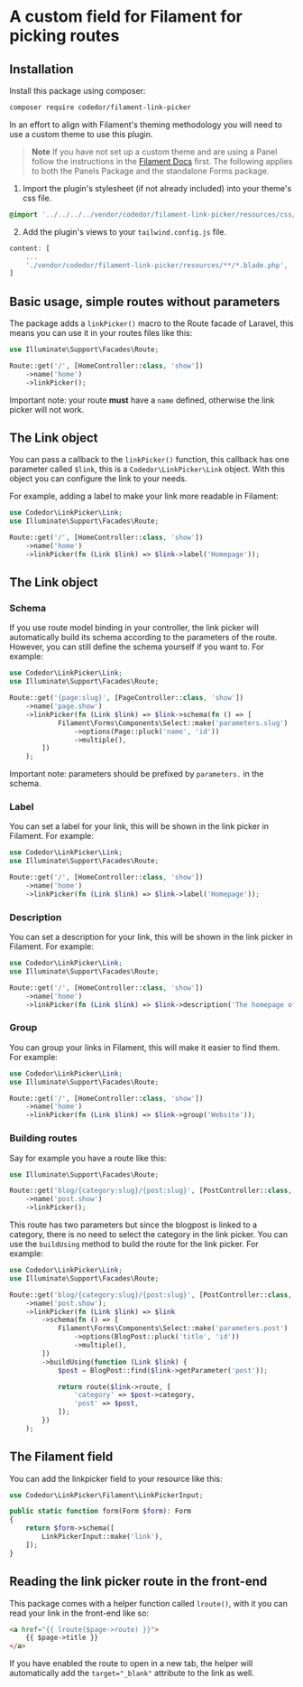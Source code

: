 # A custom field for Filament for picking routes

## Installation

Install this package using composer:

```bash
composer require codedor/filament-link-picker
```

In an effort to align with Filament's theming methodology you will need to use a custom theme to use this plugin.

> **Note**
> If you have not set up a custom theme and are using a Panel follow the instructions in the [Filament Docs](https://filamentphp.com/docs/3.x/panels/themes#creating-a-custom-theme) first. The following applies to both the Panels Package and the standalone Forms package.

1. Import the plugin's stylesheet (if not already included) into your theme's css file.

```css
@import '../../../../vendor/codedor/filament-link-picker/resources/css/plugin.css';
```

2. Add the plugin's views to your `tailwind.config.js` file.

```js
content: [
    ...
    './vendor/codedor/filament-link-picker/resources/**/*.blade.php',
]
```

## Basic usage, simple routes without parameters

The package adds a `linkPicker()` macro to the Route facade of Laravel, this means you can use it in your routes files like this:

```php
use Illuminate\Support\Facades\Route;

Route::get('/', [HomeController::class, 'show'])
    ->name('home')
    ->linkPicker();
```

Important note: your route **must** have a `name` defined, otherwise the link picker will not work.

## The Link object

You can pass a callback to the `linkPicker()` function, this callback has one parameter called `$link`, this is a `Codedor\LinkPicker\Link` object. With this object you can configure the link to your needs.

For example, adding a label to make your link more readable in Filament:

```php
use Codedor\LinkPicker\Link;
use Illuminate\Support\Facades\Route;

Route::get('/', [HomeController::class, 'show'])
    ->name('home')
    ->linkPicker(fn (Link $link) => $link->label('Homepage'));
```

## The Link object

### Schema

If you use route model binding in your controller, the link picker will automatically build its schema according to the parameters of the route. However, you can still define the schema yourself if you want to. For example:

```php
use Codedor\LinkPicker\Link;
use Illuminate\Support\Facades\Route;

Route::get('{page:slug}', [PageController::class, 'show'])
    ->name('page.show')
    ->linkPicker(fn (Link $link) => $link->schema(fn () => [
            Filament\Forms\Components\Select::make('parameters.slug')
                ->options(Page::pluck('name', 'id'))
                ->multiple(),
        ])
    );
```

Important note: parameters should be prefixed by `parameters.` in the schema.

### Label

You can set a label for your link, this will be shown in the link picker in Filament. For example:

```php
use Codedor\LinkPicker\Link;
use Illuminate\Support\Facades\Route;

Route::get('/', [HomeController::class, 'show'])
    ->name('home')
    ->linkPicker(fn (Link $link) => $link->label('Homepage'));
```

### Description

You can set a description for your link, this will be shown in the link picker in Filament. For example:

```php
use Codedor\LinkPicker\Link;
use Illuminate\Support\Facades\Route;

Route::get('/', [HomeController::class, 'show'])
    ->name('home')
    ->linkPicker(fn (Link $link) => $link->description('The homepage of the website'));
```

### Group

You can group your links in Filament, this will make it easier to find them. For example:

```php
use Codedor\LinkPicker\Link;
use Illuminate\Support\Facades\Route;

Route::get('/', [HomeController::class, 'show'])
    ->name('home')
    ->linkPicker(fn (Link $link) => $link->group('Website'));
```

### Building routes

Say for example you have a route like this:

```php
use Illuminate\Support\Facades\Route;

Route::get('blog/{category:slug}/{post:slug}', [PostController::class, 'show'])
    ->name('post.show')
    ->linkPicker();
```

This route has two parameters but since the blogpost is linked to a category, there is no need to select the category in the link picker. You can use the `buildUsing` method to build the route for the link picker. For example:

```php
use Codedor\LinkPicker\Link;
use Illuminate\Support\Facades\Route;

Route::get('blog/{category:slug}/{post:slug}', [PostController::class, 'show'])
    ->name('post.show');
    ->linkPicker(fn (Link $link) => $link
        ->schema(fn () => [
            Filament\Forms\Components\Select::make('parameters.post')
                ->options(BlogPost::pluck('title', 'id'))
                ->multiple(),
        ])
        ->buildUsing(function (Link $link) {
            $post = BlogPost::find($link->getParameter('post'));

            return route($link->route, [
                'category' => $post->category,
                'post' => $post,
            ]);
        })
    );
```

## The Filament field

You can add the linkpicker field to your resource like this:

```php
use Codedor\LinkPicker\Filament\LinkPickerInput;

public static function form(Form $form): Form
{
    return $form->schema([
        LinkPickerInput::make('link'),
    ]);
}
```

## Reading the link picker route in the front-end

This package comes with a helper function called `lroute()`, with it you can read your link in the front-end like so:

```html
<a href="{{ lroute($page->route) }}">
    {{ $page->title }}
</a>
```

If you have enabled the route to open in a new tab, the helper will automatically add the `target="_blank"` attribute to the link as well.
